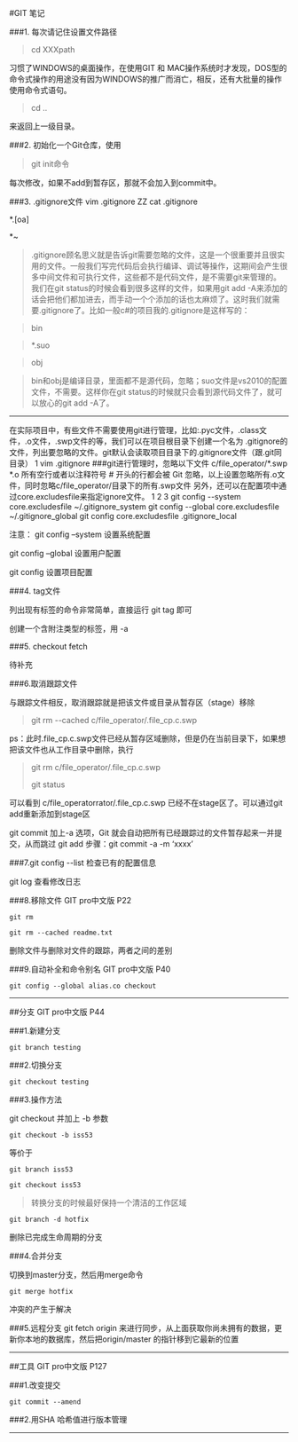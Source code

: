 #GIT 笔记

###1. 每次请记住设置文件路径

>cd XXXpath

习惯了WINDOWS的桌面操作，在使用GIT 和 MAC操作系统时才发现，DOS型的命令式操作的用途没有因为WINDOWS的推广而消亡，相反，还有大批量的操作使用命令式语句。

>cd ..

来返回上一级目录。

###2. 初始化一个Git仓库，使用

>git init命令


每次修改，如果不add到暂存区，那就不会加入到commit中。

###3. .gitignore文件
vim .gitignore
ZZ
cat .gitignore

*.[oa]

*~

>.gitignore顾名思义就是告诉git需要忽略的文件，这是一个很重要并且很实用的文件。一般我们写完代码后会执行编译、调试等操作，这期间会产生很多中间文件和可执行文件，这些都不是代码文件，是不需要git来管理的。我们在git status的时候会看到很多这样的文件，如果用git add -A来添加的话会把他们都加进去，而手动一个个添加的话也太麻烦了。这时我们就需要.gitignore了。比如一般c#的项目我的.gitignore是这样写的：

>bin

>*.suo

>obj

>bin和obj是编译目录，里面都不是源代码，忽略；suo文件是vs2010的配置文件，不需要。这样你在git status的时候就只会看到源代码文件了，就可以放心的git add -A了。

---
在实际项目中，有些文件不需要使用git进行管理，比如:.pyc文件，.class文件，.o文件，.swp文件的等，我们可以在项目根目录下创建一个名为 .gitignore的文件，列出要忽略的文件。git默认会读取项目目录下的.gitignore文件（跟.git同目录）
1
vim .gitignore
###git进行管理时，忽略以下文件
c/file_operator/*.swp
*.o
所有空行或者以注释符号 # 开头的行都会被 Git 忽略，以上设置忽略所有.o文件，同时忽略c/file_operator/目录下的所有.swp文件
另外，还可以在配置项中通过core.excludesfile来指定ignore文件。
1
2
3
git config --system core.excludesfile ~/.gitignore_system
git config --global core.excludesfile ~/.gitignore_global
git config core.excludesfile .gitignore_local

注意：
git config –system 设置系统配置

git config –global 设置用户配置

git config  设置项目配置

###4. tag文件

列出现有标签的命令非常简单，直接运行 git tag 即可

创建一个含附注类型的标签，用 -a 

###5. checkout fetch

待补充

###6.取消跟踪文件

与跟踪文件相反，取消跟踪就是把该文件或目录从暂存区（stage）移除
>git rm --cached  c/file_operator/.file_cp.c.swp

ps：此时.file_cp.c.swp文件已经从暂存区域删除，但是仍在当前目录下，如果想把该文件也从工作目录中删除，执行
>git rm c/file_operator/.file_cp.c.swp
>
>git status

可以看到 c/file_operatorrator/.file_cp.c.swp 已经不在stage区了。可以通过git add重新添加到stage区


 git commit 加上-a 选项，Git 就会自动把所有已经跟踪过的文件暂存起来一并提交，从而跳过 git add 步骤：git commit -a -m ‘xxxx’


###7.git config --list 检查已有的配置信息

git log 查看修改日志

###8.移除文件 GIT pro中文版 P22

    git rm 
    
    git rm --cached readme.txt

删除文件与删除对文件的跟踪，两者之间的差别


###9.自动补全和命令别名 GIT pro中文版 P40

    git config --global alias.co checkout

---

##分支 GIT pro中文版 P44


###1.新建分支

    git branch testing

###2.切换分支

    git checkout testing

###3.操作方法

git checkout 并加上 -b 参数

    git checkout -b iss53

等价于
    
    git branch iss53
    
    git checkout iss53

> 转换分支的时候最好保持一个清洁的工作区域

    git branch -d hotfix

删除已完成生命周期的分支

###4.合并分支

切换到master分支，然后用merge命令

    git merge hotfix

冲突的产生于解决

###5.远程分支
git fetch origin 来进行同步，从上面获取你尚未拥有的数据，更新你本地的数据库，然后把origin/master 的指针移到它最新的位置


---
##工具 GIT pro中文版 P127

###1.改变提交

    git commit --amend

###2.用SHA 哈希值进行版本管理

----

